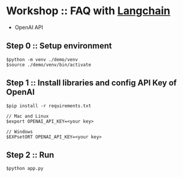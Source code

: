 # Workshop :: FAQ with [Langchain](https://www.langchain.com/)
* OpenAI API


## Step 0 :: Setup environment
```
$python -m venv ./demo/venv
$source ./demo/venv/bin/activate
```

## Step 1 :: Install libraries and config API Key of OpenAI
```
$pip install -r requirements.txt

// Mac and Linux
$export OPENAI_API_KEY=<your key>

// Windows
$EXPsetORT OPENAI_API_KEY=<your key>
```

## Step 2 :: Run
```
$python app.py
```